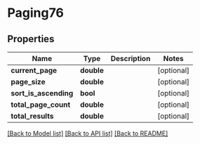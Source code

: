 # Paging76

## Properties
Name | Type | Description | Notes
------------ | ------------- | ------------- | -------------
**current_page** | **double** |  | [optional] 
**page_size** | **double** |  | [optional] 
**sort_is_ascending** | **bool** |  | [optional] 
**total_page_count** | **double** |  | [optional] 
**total_results** | **double** |  | [optional] 

[[Back to Model list]](../README.md#documentation-for-models) [[Back to API list]](../README.md#documentation-for-api-endpoints) [[Back to README]](../README.md)



